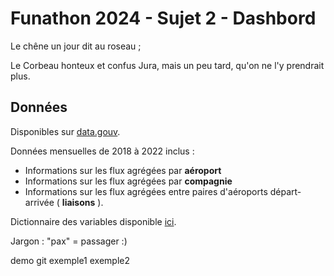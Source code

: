 # Funathon 2024 - Sujet 2 - Dashbord

Le chêne un jour dit au roseau ;

Le Corbeau honteux et confus
Jura, mais un peu tard, qu'on ne l'y prendrait plus.

## Données

Disponibles sur [data.gouv](https://www.data.gouv.fr/fr/datasets/trafic-aerien-commercial-mensuel-francais-par-paire-daeroports-par-sens-depuis-1990/).

Données mensuelles de 2018 à 2022 inclus : 

- Informations sur les flux agrégées par __aéroport__
- Informations sur les flux agrégées par __compagnie__
- Informations sur les flux agrégées entre paires d'aéroports départ-arrivée ( __liaisons__ ).

Dictionnaire des variables disponible [ici](https://www.data.gouv.fr/fr/datasets/r/6c38d3c3-0822-45eb-80fc-fac353a55d11).

Jargon : "pax" = passager :)


demo git
exemple1
exemple2

